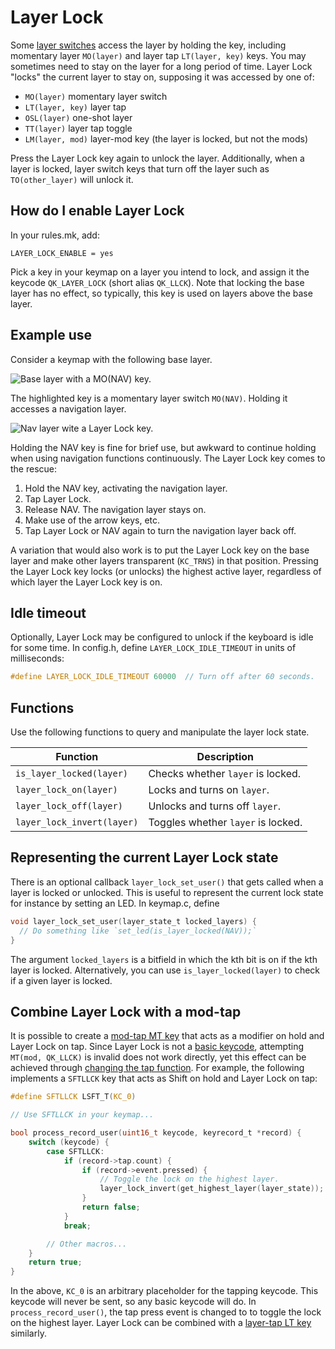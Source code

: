 # Layer Lock

Some [layer switches](../feature_layers#switching-and-toggling-layers) access
the layer by holding the key, including momentary layer `MO(layer)` and layer
tap `LT(layer, key)` keys. You may sometimes need to stay on the layer for a
long period of time. Layer Lock "locks" the current layer to stay on, supposing
it was accessed by one of:

 * `MO(layer)` momentary layer switch
 * `LT(layer, key)` layer tap
 * `OSL(layer)` one-shot layer
 * `TT(layer)` layer tap toggle
 * `LM(layer, mod)` layer-mod key (the layer is locked, but not the mods)

Press the Layer Lock key again to unlock the layer. Additionally, when a layer
is locked, layer switch keys that turn off the layer such as `TO(other_layer)`
will unlock it.


## How do I enable Layer Lock

In your rules.mk, add:

```make
LAYER_LOCK_ENABLE = yes
```

Pick a key in your keymap on a layer you intend to lock, and assign it the
keycode `QK_LAYER_LOCK` (short alias `QK_LLCK`). Note that locking the base
layer has no effect, so typically, this key is used on layers above the base
layer.


## Example use

Consider a keymap with the following base layer.

![Base layer with a MO(NAV) key.](https://imgur.com/DkEhj9x)

The highlighted key is a momentary layer switch `MO(NAV)`. Holding it accesses a
navigation layer.

![Nav layer wite a Layer Lock key.](https://imgur.com/2wUZNWk)


Holding the NAV key is fine for brief use, but awkward to continue holding when
using navigation functions continuously. The Layer Lock key comes to the rescue:

1. Hold the NAV key, activating the navigation layer.
2. Tap Layer Lock.
3. Release NAV. The navigation layer stays on.
4. Make use of the arrow keys, etc.
5. Tap Layer Lock or NAV again to turn the navigation layer back off.

A variation that would also work is to put the Layer Lock key on the base layer
and make other layers transparent (`KC_TRNS`) in that position. Pressing the
Layer Lock key locks (or unlocks) the highest active layer, regardless of which
layer the Layer Lock key is on.


## Idle timeout

Optionally, Layer Lock may be configured to unlock if the keyboard is idle
for some time. In config.h, define `LAYER_LOCK_IDLE_TIMEOUT` in units of
milliseconds:

```c
#define LAYER_LOCK_IDLE_TIMEOUT 60000  // Turn off after 60 seconds.
```


## Functions

Use the following functions to query and manipulate the layer lock state.

| Function                   | Description                        |
|----------------------------|------------------------------------|
| `is_layer_locked(layer)`   | Checks whether `layer` is locked.  |
| `layer_lock_on(layer)`     | Locks and turns on `layer`.        |
| `layer_lock_off(layer)`    | Unlocks and turns off `layer`.     |
| `layer_lock_invert(layer)` | Toggles whether `layer` is locked. |


## Representing the current Layer Lock state

There is an optional callback `layer_lock_set_user()` that gets called when a
layer is locked or unlocked. This is useful to represent the current lock state
for instance by setting an LED. In keymap.c, define

```c
void layer_lock_set_user(layer_state_t locked_layers) {
  // Do something like `set_led(is_layer_locked(NAV));`
}
```

The argument `locked_layers` is a bitfield in which the kth bit is on if the kth
layer is locked. Alternatively, you can use `is_layer_locked(layer)` to check if
a given layer is locked.


## Combine Layer Lock with a mod-tap

It is possible to create a [mod-tap MT key](../mod_tap) that acts as a modifier
on hold and Layer Lock on tap. Since Layer Lock is not a [basic
keycode](../keycodes_basic), attempting `MT(mod, QK_LLCK)` is invalid does not
work directly, yet this effect can be achieved through [changing the tap
function](../mod_tap#changing-tap-function). For example, the following
implements a `SFTLLCK` key that acts as Shift on hold and Layer Lock on tap:

```c
#define SFTLLCK LSFT_T(KC_0)

// Use SFTLLCK in your keymap...

bool process_record_user(uint16_t keycode, keyrecord_t *record) {
    switch (keycode) {
        case SFTLLCK:
            if (record->tap.count) {
                if (record->event.pressed) {
                    // Toggle the lock on the highest layer.
                    layer_lock_invert(get_highest_layer(layer_state));
                }
                return false;
            }
            break;

        // Other macros...
    }
    return true;
}
```

In the above, `KC_0` is an arbitrary placeholder for the tapping keycode. This
keycode will never be sent, so any basic keycode will do. In
`process_record_user()`, the tap press event is changed to to toggle the lock on
the highest layer. Layer Lock can be combined with a [layer-tap LT
key](../feature_layers#switching-and-toggling-layers) similarly.


